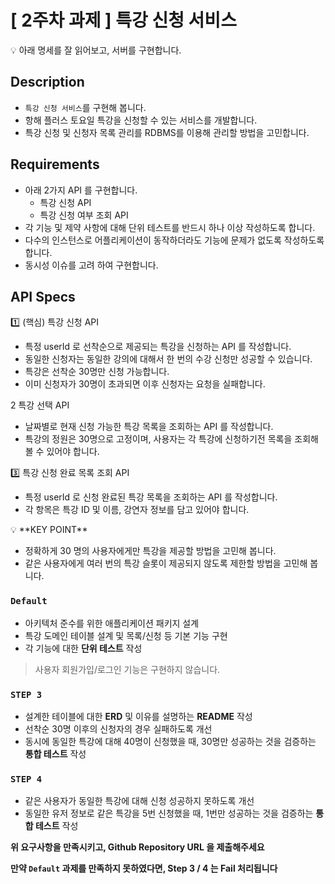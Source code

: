 # [ 2주차 과제 ] 특강 신청 서비스

<aside>
💡 아래 명세를 잘 읽어보고, 서버를 구현합니다.

</aside>

## Description

- `특강 신청 서비스`를 구현해 봅니다.
- 항해 플러스 토요일 특강을 신청할 수 있는 서비스를 개발합니다.
- 특강 신청 및 신청자 목록 관리를 RDBMS를 이용해 관리할 방법을 고민합니다.

## Requirements

- 아래 2가지 API 를 구현합니다.
    - 특강 신청 API
    - 특강 신청 여부 조회 API
- 각 기능 및 제약 사항에 대해 단위 테스트를 반드시 하나 이상 작성하도록 합니다.
- 다수의 인스턴스로 어플리케이션이 동작하더라도 기능에 문제가 없도록 작성하도록 합니다.
- 동시성 이슈를 고려 하여 구현합니다.

## API Specs

1️⃣ (핵심) 특강 신청 API

- 특정 userId 로 선착순으로 제공되는 특강을 신청하는 API 를 작성합니다.
- 동일한 신청자는 동일한 강의에 대해서 한 번의 수강 신청만 성공할 수 있습니다.
- 특강은 선착순 30명만 신청 가능합니다.
- 이미 신청자가 30명이 초과되면 이후 신청자는 요청을 실패합니다.

2️ 특강 선택 API 

- 날짜별로 현재 신청 가능한 특강 목록을 조회하는 API 를 작성합니다.
- 특강의 정원은 30명으로 고정이며, 사용자는 각 특강에 신청하기전 목록을 조회해볼 수 있어야 합니다.

3️⃣ 특강 신청 완료 목록 조회 API

- 특정 userId 로 신청 완료된 특강 목록을 조회하는 API 를 작성합니다.
- 각 항목은 특강 ID 및 이름, 강연자 정보를 담고 있어야 합니다.

<aside>
💡 **KEY POINT**

</aside>

- 정확하게 30 명의 사용자에게만 특강을 제공할 방법을 고민해 봅니다.
- 같은 사용자에게 여러 번의 특강 슬롯이 제공되지 않도록 제한할 방법을 고민해 봅니다.
### **`Default`**

- 아키텍처 준수를 위한 애플리케이션 패키지 설계
- 특강 도메인 테이블 설계 및 목록/신청 등 기본 기능 구현
- 각 기능에 대한 **단위 테스트** 작성

> 사용자 회원가입/로그인 기능은 구현하지 않습니다.
> 

### **`STEP 3`**

- 설계한 테이블에 대한 **ERD** 및 이유를 설명하는 **README** 작성
- 선착순 30명 이후의 신청자의 경우 실패하도록 개선
- 동시에 동일한 특강에 대해 40명이 신청했을 때, 30명만 성공하는 것을 검증하는 **통합 테스트** 작성

### **`STEP 4`**

- 같은 사용자가 동일한 특강에 대해 신청 성공하지 못하도록 개선
- 동일한 유저 정보로 같은 특강을 5번 신청했을 때, 1번만 성공하는 것을 검증하는 **통합 테스트** 작성

**위 요구사항을 만족시키고, Github Repository URL 을 제출해주세요**

**만약 `Default` 과제를 만족하지 못하였다면, Step 3 / 4 는 Fail 처리됩니다**